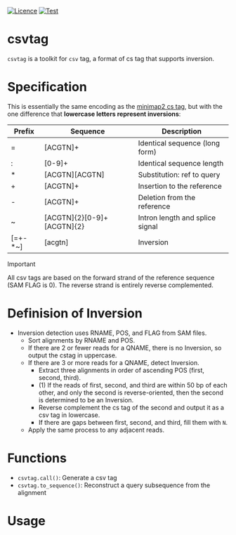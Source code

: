 [![Licence](https://img.shields.io/badge/License-MIT-9cf.svg?style=flat-square)](https://choosealicense.com/licenses/mit/)
[![Test](https://img.shields.io/github/actions/workflow/status/akikuno/csvtag/pytest.yml?branch=main&label=Test&color=brightgreen)](https://github.com/akikuno/csvtag/actions)


# csvtag

`csvtag` is a toolkit for `csv` tag, a format of cs tag that supports inversion.

# Specification

This is essentially the same encoding as the [minimap2 cs tag](https://lh3.github.io/minimap2/minimap2.html#10), but with the one difference that **lowercase letters represent inversions**:

| Prefix  | Sequence                   | Description                     |
| ------- | -------------------------- | ------------------------------- |
| =       | [ACGTN]+                   | Identical sequence (long form)  |
| :       | [0-9]+                     | Identical sequence length       |
| *       | [ACGTN][ACGTN]             | Substitution: ref to query      |
| +       | [ACGTN]+                   | Insertion to the reference      |
| -       | [ACGTN]+                   | Deletion from the reference     |
| ~       | [ACGTN]{2}[0-9]+[ACGTN]{2} | Intron length and splice signal |
| [=+-*~] | [acgtn]                    | Inversion                       |

> [!IMPORTANT]
> All csv tags are based on the forward strand of the reference sequence (SAM FLAG is 0). The reverse strand is entirely reverse complemented.


# Definision of Inversion

- Inversion detection uses RNAME, POS, and FLAG from SAM files.
  - Sort alignments by RNAME and POS.
  - If there are 2 or fewer reads for a QNAME, there is no Inversion, so output the cstag in uppercase.
  - If there are 3 or more reads for a QNAME, detect Inversion.
    - Extract three alignments in order of ascending POS (first, second, third).
    - (1) If the reads of first, second, and third are within 50 bp of each other, and only the second is reverse-oriented, then the second is determined to be an Inversion.
    - Reverse complement the cs tag of the second and output it as a csv tag in lowercase.
    - If there are gaps between first, second, and third, fill them with `N`.
  - Apply the same process to any adjacent reads.


# Functions

- `csvtag.call()`: Generate a csv tag
- `csvtag.to_sequence()`: Reconstruct a query subsequence from the alignment
<!-- - `csvtag.to_vcf()`: Generate an VCF representation -->
<!-- - `csvtag.to_html()`: Generate an HTML representation -->


# Usage

